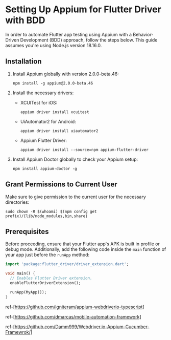 # Setting Up Appium for Flutter Driver with BDD

In order to automate Flutter app testing using Appium with a Behavior-Driven Development (BDD) approach, follow the steps below. This guide assumes you're using Node.js version 18.16.0.

## Installation

1. Install Appium globally with version 2.0.0-beta.46:
   ```
   npm install -g appium@2.0.0-beta.46
   ```

2. Install the necessary drivers:
   - XCUITest for iOS:
     ```
     appium driver install xcuitest
     ```

   - UiAutomator2 for Android:
     ```
     appium driver install uiautomator2
     ```

   - Appium Flutter Driver:
     ```
     appium driver install --source=npm appium-flutter-driver
     ```

3. Install Appium Doctor globally to check your Appium setup:
   ```
   npm install appium-doctor -g
   ```

## Grant Permissions to Current User

Make sure to give permission to the current user for the necessary directories:
```
sudo chown -R $(whoami) $(npm config get prefix)/{lib/node_modules,bin,share}
```

## Prerequisites

Before proceeding, ensure that your Flutter app's APK is built in profile or debug mode. Additionally, add the following code inside the `main` function of your app just before the `runApp` method:
```dart
import 'package:flutter_driver/driver_extension.dart';

void main() {
  // Enables Flutter Driver extension.
  enableFlutterDriverExtension();

  runApp(MyApp());
}
```

ref-[https://github.com/igniteram/appium-webdriverio-typescript]

ref-[https://github.com/dmarcas/mobile-automation-framework]

ref-[https://github.com/Damm999/Webdriver.io-Appium-Cucumber-Framewrok/]